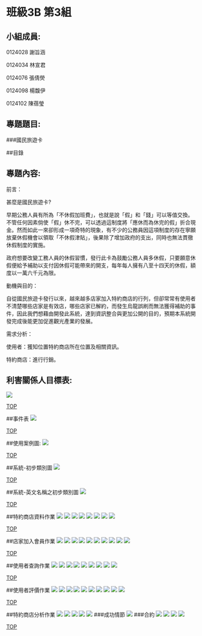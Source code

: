 # 班級3B 第3組
## 小組成員:

0124028 謝旨涵

0124034 林宣君

0124076 張倩熒

0124098 楊馥伊

0124102 陳蓓瑩

## 專題題目:
###國民旅遊卡  

<a name="top"></a>  

##目錄

## 專題內容:
前言：

甚麼是國民旅遊卡?

早期公務人員有所為「不休假加班費」，也就是說「假」和「錢」可以等值交換。不管任何因素倘使「假」休不完，可以透過這制度將「應休而為休完的假」折合現金。然而如此一來卻形成一項奇特的現象，有不少的公務員因這項制度的存在寧願放棄休假機會以領取「不休假津貼」，後果除了增加政府的支出，同時也無法貫徹休假制度的實施。

政府想要改變工務人員的休假習慣，發行此卡為鼓勵公務人員多休假，只要願意休假便給予補助以支付因休假可能帶來的開支，每年每人擁有八至十四天的休假，額度以一萬六千元為限。

動機與目的：

自從國民旅遊卡發行以來，越來越多店家加入特約商店的行列，但卻常常有使用者不清楚哪些店家是有效店，哪些店家已解約，而發生烏龍誤刷而無法獲得補助的事件，因此我們想藉由開發此系統，達到資訊整合與更加公開的目的，預期本系統開發完成後能更加促進觀光產業的發展。

需求分析：

使用者：獲知位置特約商店所在位置及相關資訊。

特約商店：進行行銷。

## 利害關係人目標表:
<img src="https://images.plurk.com/7l19voOUWh3Y6fgM2kWSGj.jpg">

<a href="#top">TOP</a>

##事件表
<img src="https://images.plurk.com/2YkVha36VYonbDeaAMYBPR.jpg">

<a href="#top">TOP</a>

##使用案例圖:
<img src="https://images.plurk.com/6z24kJExuIpbxcoQiKpR29.jpg">

<a href="#top">TOP</a>

##系統-初步類別圖
<img src="https://images.plurk.com/4IbS4eW4VZUhqYUkf3Wh58.jpg">

<a href="#top">TOP</a>

##系統-英文名稱之初步類別圖
<img src="https://images.plurk.com/6lnXgCGyjdLROgaXxDdNnR.jpg">


<a href="#top">TOP</a>

##特約商店資料作業
<img src="https://images.plurk.com/3Cw3ZqSVExrkMkjXzg4bSf.jpg">
<img src="https://images.plurk.com/3eIlFYnIAaktf2t9rM9NU5.jpg">
<img src="https://images.plurk.com/5zeaV07xHGPbHyoPHUkWPh.jpg">
<img src="https://images.plurk.com/239hhGXOVlFPOoi0epneGw.jpg">
<img src="https://images.plurk.com/7rm4pbIHl7q8t4oTe9xy4K.jpg">
<img src="https://images.plurk.com/5BuWj1wMhZFTcGMQHsWzLw.jpg">
<img src="https://images.plurk.com/3q5a6h5qcW8odulvvJ1PVx.jpg">
<img src="https://images.plurk.com/1J08yDH2qD7iF74oihFpyj.jpg">

<a href="#top">TOP</a>

##店家加入會員作業
<img src="https://images.plurk.com/18SCsywddo2kwEp68AKv4S.jpg">
<img src="https://images.plurk.com/3hQ9CR5CAoR3Tj5wWYQuuA.jpg">
<img src="https://images.plurk.com/2OOQMGfZMBQz0nGOpH3cep.jpg">
<img src="https://images.plurk.com/6T3E4mlWRsn2cjewObhfXC.jpg">
<img src="https://images.plurk.com/6SNeAa2BOiWvOAj3sI4igi.jpg">
<img src="https://images.plurk.com/1PZKBy1IpY7aeCxP6ndaQP.jpg">
<img src="https://images.plurk.com/3LVDRGTaAhuyhp6m7cXgmp.jpg">
<img src="https://images.plurk.com/5eyYCNvX98EHki8CYKGfjm.jpg">
<img src="https://images.plurk.com/4gQyIEjbGeAyQKLgyYBIOt.jpg">
<img src="https://images.plurk.com/1lQEAZv0rZoVOKJh0IFlY7.jpg">

<a href="#top">TOP</a>

##使用者查詢作業
<img src="https://images.plurk.com/30CwoaV5vX1VAmvXDim2qY.jpg">
<img src="https://images.plurk.com/wYpyvjfOUiC4rLfihTUkg.jpg">
<img src="https://images.plurk.com/4spyBYvMgK4xItHj88TvDw.jpg">
<img src="https://images.plurk.com/1raThnwJcrqTB4VSyFCBl9.jpg">
<img src="https://images.plurk.com/6kUHmwcPBtlFaiOG50qzJp.jpg">
<img src="https://images.plurk.com/qk1c5dg5B1YyuaoGKR9uK.jpg">
<img src="https://images.plurk.com/4KFl4Qmj12O3ocilP60N1o.jpg">
<img src="https://images.plurk.com/1KOkzo1rablw8pTCUxt6RU.jpg">
<img src="https://images.plurk.com/5x1ppyK7LBOWt71kCgzuQF.jpg">

<a href="#top">TOP</a>

##使用者評價作業
<img src="https://images.plurk.com/dFfhU1Q3k1mIFYk5gcY6p.jpg">
<img src="https://images.plurk.com/43YxqXm6oDqcN0DoEC7wOP.jpg">
<img src="https://images.plurk.com/t5fLfS5h7QSyvDrAvNkTV.jpg">
<img src="https://images.plurk.com/3ODSIV6SXAlWBQDbf4Cjk1.jpg">
<img src="https://images.plurk.com/7rxSIq44M1X84s0l5KXgQW.jpg">
<img src="https://images.plurk.com/7kj5yemcgWr3wiR8ohcWfT.jpg">
<img src="https://images.plurk.com/54HeLoKfevhr7Z1efkSt4W.jpg">
<img src="https://images.plurk.com/5mHRwsood44svg2W3kY2s1.jpg">
<img src="https://images.plurk.com/1bSkRf3It0l8hu67D8IAsc.jpg">
<img src="https://images.plurk.com/54VXgOR7pwJ0saOYEaOYRX.jpg">

<a href="#top">TOP</a>

##特約商店分析作業
<img src="https://images.plurk.com/4U8r0EVkzHVOfitwW5EYv7.jpg">
<img src="https://images.plurk.com/5xusegFhuo1hsQiHby6dd9.jpg">
<img src="https://images.plurk.com/2YZz7lpkRAnN5vEm64c4vz.jpg">
<img src="https://images.plurk.com/486HC25UdQLK0maWOnfAAY.jpg">
<img src="https://images.plurk.com/4zBJw1tHpYM99Mf78INHhY.jpg">
###成功情節
<img src="https://images.plurk.com/3N5nUiiO9Pk8HAfgl3WUIw.jpg">
###合約
<img src="https://images.plurk.com/4v7XaPo5fTLOy57xNlsv4t.jpg">
<img src="https://images.plurk.com/52L4J5U2FNpnTAZ2FdCCMU.jpg">
<img src="https://images.plurk.com/Cgxw9T05nVPw0c31JEJwD.jpg">
<img src="https://images.plurk.com/57Emam0g684PwhrksneUZS.jpg">

<a href="#top">TOP</a>

